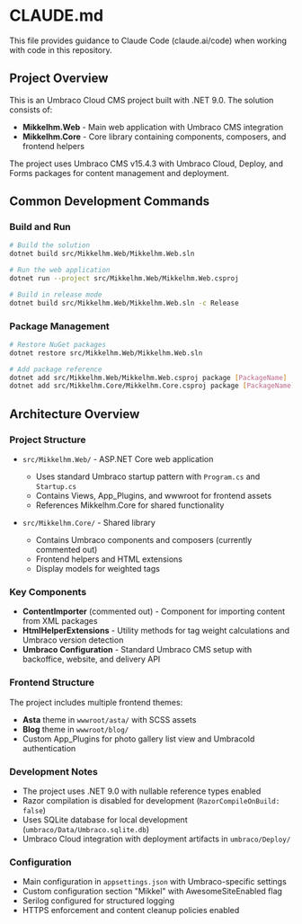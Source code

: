 # CLAUDE.md

This file provides guidance to Claude Code (claude.ai/code) when working with code in this repository.

## Project Overview

This is an Umbraco Cloud CMS project built with .NET 9.0. The solution consists of:

- **Mikkelhm.Web** - Main web application with Umbraco CMS integration
- **Mikkelhm.Core** - Core library containing components, composers, and frontend helpers

The project uses Umbraco CMS v15.4.3 with Umbraco Cloud, Deploy, and Forms packages for content management and deployment.

## Common Development Commands

### Build and Run
```bash
# Build the solution
dotnet build src/Mikkelhm.Web/Mikkelhm.Web.sln

# Run the web application
dotnet run --project src/Mikkelhm.Web/Mikkelhm.Web.csproj

# Build in release mode
dotnet build src/Mikkelhm.Web/Mikkelhm.Web.sln -c Release
```

### Package Management
```bash
# Restore NuGet packages
dotnet restore src/Mikkelhm.Web/Mikkelhm.Web.sln

# Add package reference
dotnet add src/Mikkelhm.Web/Mikkelhm.Web.csproj package [PackageName]
dotnet add src/Mikkelhm.Core/Mikkelhm.Core.csproj package [PackageName]
```

## Architecture Overview

### Project Structure
- `src/Mikkelhm.Web/` - ASP.NET Core web application
  - Uses standard Umbraco startup pattern with `Program.cs` and `Startup.cs`
  - Contains Views, App_Plugins, and wwwroot for frontend assets
  - References Mikkelhm.Core for shared functionality

- `src/Mikkelhm.Core/` - Shared library
  - Contains Umbraco components and composers (currently commented out)
  - Frontend helpers and HTML extensions
  - Display models for weighted tags

### Key Components
- **ContentImporter** (commented out) - Component for importing content from XML packages
- **HtmlHelperExtensions** - Utility methods for tag weight calculations and Umbraco version detection
- **Umbraco Configuration** - Standard Umbraco CMS setup with backoffice, website, and delivery API

### Frontend Structure
The project includes multiple frontend themes:
- **Asta** theme in `wwwroot/asta/` with SCSS assets
- **Blog** theme in `wwwroot/blog/` 
- Custom App_Plugins for photo gallery list view and UmbracoId authentication

### Development Notes
- The project uses .NET 9.0 with nullable reference types enabled
- Razor compilation is disabled for development (`RazorCompileOnBuild: false`)
- Uses SQLite database for local development (`umbraco/Data/Umbraco.sqlite.db`)
- Umbraco Cloud integration with deployment artifacts in `umbraco/Deploy/`

### Configuration
- Main configuration in `appsettings.json` with Umbraco-specific settings
- Custom configuration section "Mikkel" with AwesomeSiteEnabled flag
- Serilog configured for structured logging
- HTTPS enforcement and content cleanup policies enabled